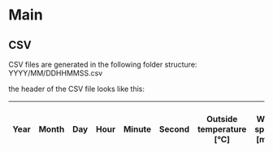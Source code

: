 # Main

## CSV

CSV files are generated in the following folder structure: YYYY/MM/DDHHMMSS.csv

the header of the CSV file looks like this:

| Year | Month | Day | Hour | Minute | Second | Outside temperature [°C] | Wind speed [m/s] | Air pressure (inside box) [hPa] | Relative humidity (inside box) [%] | Temperature inside pot 1 [°C] | Temperature inside pot 2 [°C] | Temperature inside pot 3 [°C] | Solar irradiance [W/m²] |
|------|-------|-----|------|--------|--------|--------------------------|------------------|---------------------------------|------------------------------------|-------------------------------|-------------------------------|-------------------------------|-------------------------|
